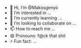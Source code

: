- 👋 Hi, I’m @Makosgenyo
- 👀 I’m interested in ...
- 🌱 I’m currently learning ...
- 💞️ I’m looking to collaborate on ...
- 📫 How to reach me ...
- 😄 Pronouns: f@ck that shit
- ⚡ Fun fact: ...

<!---
Makosgenyo/Makosgenyo is a ✨ special ✨ repository because its `README.md` (this file) appears on your GitHub profile.
You can click the Preview link to take a look at your changes.
--->
